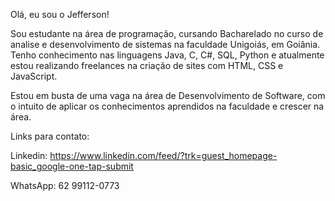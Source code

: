Olá, eu sou o Jefferson!

Sou estudante na área de programação, cursando Bacharelado no curso de analise e desenvolvimento de sistemas na faculdade Unigoiás, em Goiânia.
Tenho conhecimento nas linguagens Java, C, C#, SQL, Python e atualmente estou realizando freelances na criação de sites com HTML, CSS e JavaScript.

Estou em busta de uma vaga na área de Desenvolvimento de Software, com o intuito de aplicar os conhecimentos aprendidos na faculdade e crescer na área.


Links para contato:

Linkedin:
https://www.linkedin.com/feed/?trk=guest_homepage-basic_google-one-tap-submit

WhatsApp:
62 99112-0773
